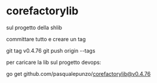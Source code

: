 # corefactorylib

sul progetto della shlib

committare tutto e creare un tag

git tag v0.4.76
git push origin --tags

per caricare la lib sul progetto devops:

go get github.com/pasqualepunzo/corefactorylib@v0.4.76
